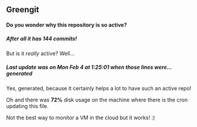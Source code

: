 ## Greengit

#### Do you wonder why this repository is so active?

##### After all it has 144 commits!

But is it *really* active? Well...

##### Last update was on Mon Feb 4 at 1:25:01 when those lines were... generated

Yes, generated, because it certainly helps a lot to have such an active repo!

Oh and there was **72%** disk usage on the machine
where there is the cron updating this file.

Not the best way to monitor a VM in the cloud but it works! :)
